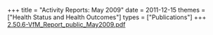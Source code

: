 +++
title = "Activity Reports: May 2009"
date = 2011-12-15
themes = ["Health Status and Health Outcomes"]
types = ["Publications"]
+++
[2.50.6-VfM_Report_public_May2009.pdf](/files/2.50.6-VfM_Report_public_May2009.pdf)
